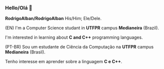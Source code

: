 ### Hello/Olá 👋

**RodrigoAlban/RodrigoAlban**   His/Him; Ele/Dele.

(EN)
I'm a Computer Science studant in **UTFPR** campus **Medianeira** (Brazil).

I'm interested in learning about **C and C++** programming languages.

(PT-BR)
Sou um estudante de Ciência da Computação na **UTFPR** campus **Medianeira** (Brasil).

Tenho interesse em aprender sobre a linguagem **C e C++**.

